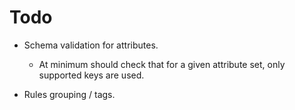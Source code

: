 Todo
====

 -  Schema validation for attributes.

     -  At minimum should check that for a given attribute set, only
        supported keys are used.

 -  Rules grouping / tags.
